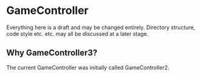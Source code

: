 # GameController

Everything here is a draft and may be changed entirely.
Directory structure, code style etc. etc. may all be discussed at a later stage.

## Why GameController3?

The current GameController was initially called GameController2.
